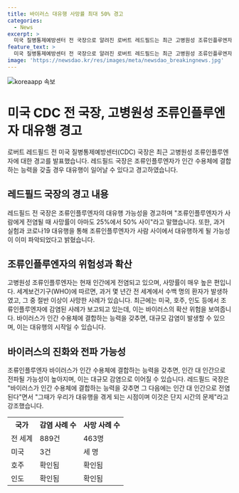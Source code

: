 ```yaml
---
title: 바이러스 대유행 사망률 최대 50% 경고
categories:
  - News
excerpt: >
  미국 질병통제예방센터 전 국장으로 알려진 로버트 레드필드는 최근 고병원성 조류인플루엔자의 유행을 경고했다. 레드필드 국장은 조류인플루엔자가 사람에게 전염될 때 사망률이 25%에서 50% 사이일 것으로 예상하며, 바이러스가 인간에게 전파되면 대유행이 일어날 것으로 경고했다. 이에 대해 WHO는 2003년부터 889건의 인간 조류인플루엔자 감염 사례가 발생했으며 환자 중 463명이 사망해 치명률 52%를 기록했다. 레드필드 국장은 과거 실험과 코로나19 대유행을 통해 조류인플루엔자가 대유행할 가능성을 경고하였으며, 바이러스가 인간 수용체에 결합하는 능력을 갖출 경우 대유행이 불가피할 것이라 강조했다.
feature_text: >
  미국 질병통제예방센터 전 국장으로 알려진 로버트 레드필드는 최근 고병원성 조류인플루엔자의 유행을 경고했다. 레드필드 국장은 조류인플루엔자가 사람에게 전염될 때 사망률이 25%에서 50% 사이일 것으로 예상하며, 바이러스가 인간에게 전파되면 대유행이 일어날 것으로 경고했다. 이에 대해 WHO는 2003년부터 889건의 인간 조류인플루엔자 감염 사례가 발생했으며 환자 중 463명이 사망해 치명률 52%를 기록했다. 레드필드 국장은 과거 실험과 코로나19 대유행을 통해 조류인플루엔자가 대유행할 가능성을 경고하였으며, 바이러스가 인간 수용체에 결합하는 능력을 갖출 경우 대유행이 불가피할 것이라 강조했다.
image: 'https://newsdao.kr/res/images/meta/newsdao_breakingnews.jpg'
---
```


<p><img src="https://newsdao.kr/res/images/meta/newsdao_breakingnews.jpg" alt="koreaapp 속보" /></p>

<h1>미국 CDC 전 국장, 고병원성 조류인플루엔자 대유행 경고</h1>

<p data-ke-size="size16">로버트 레드필드 전 미국 질병통제예방센터(CDC) 국장은 최근 고병원성 조류인플루엔자에 대한 경고를 발표했습니다. 레드필드 국장은 조류인플루엔자가 인간 수용체에 결합하는 능력을 갖출 경우 대유행이 일어날 수 있다고 경고하였습니다.</p>

<h2>레드필드 국장의 경고 내용</h2>

<p data-ke-size="size16">레드필드 전 국장은 조류인플루엔자의 대유행 가능성을 경고하며 "조류인플루엔자가 사람에게 전염될 때 사망률이 아마도 25%에서 50% 사이"라고 말했습니다. 또한, 과거 실험과 코로나19 대유행을 통해 조류인플루엔자가 사람 사이에서 대유행하게 될 가능성이 이미 파악되었다고 밝혔습니다.</p>

<h2>조류인플루엔자의 위험성과 확산</h2>

<p data-ke-size="size16">고병원성 조류인플루엔자는 현재 인간에게 전염되고 있으며, 사망률이 매우 높은 편입니다. 세계보건기구(WHO)에 따르면, 과거 몇 년간 전 세계에서 수백 명의 환자가 발생하였고, 그 중 절반 이상이 사망한 사례가 있습니다. 최근에는 미국, 호주, 인도 등에서 조류인플루엔자에 감염된 사례가 보고되고 있는데, 이는 바이러스의 확산 위험을 보여줍니다. 바이러스가 인간 수용체에 결합하는 능력을 갖추면, 대규모 감염이 발생할 수 있으며, 이는 대유행의 시작일 수 있습니다.</p>

<h2>바이러스의 진화와 전파 가능성</h2>

<p data-ke-size="size16">조류인플루엔자 바이러스가 인간 수용체에 결합하는 능력을 갖추면, 인간 대 인간으로 전파될 가능성이 높아지며, 이는 대규모 감염으로 이어질 수 있습니다. 레드필드 국장은 "바이러스가 인간 수용체에 결합하는 능력을 갖추면 그 다음에는 인간 대 인간으로 전염된다"면서 "그때가 우리가 대유행을 겪게 되는 시점이며 이것은 단지 시간의 문제"라고 강조했습니다.</p>

<table>
  <tr>
    <th>국가</th>
    <th>감염 사례 수</th>
    <th>사망 사례 수</th>
  </tr>
  <tr>
    <td>전 세계</td>
    <td>889건</td>
    <td>463명</td>
  </tr>
  <tr>
    <td>미국</td>
    <td>3건</td>
    <td>세 명</td>
  </tr>
  <tr>
    <td>호주</td>
    <td>확인됨</td>
    <td>확인됨</td>
  </tr>
  <tr>
    <td>인도</td>
    <td>확인됨</td>
    <td>확인됨</td>
  </tr>
</table>

<p data-ke-size="size16">&nbsp;</p>

